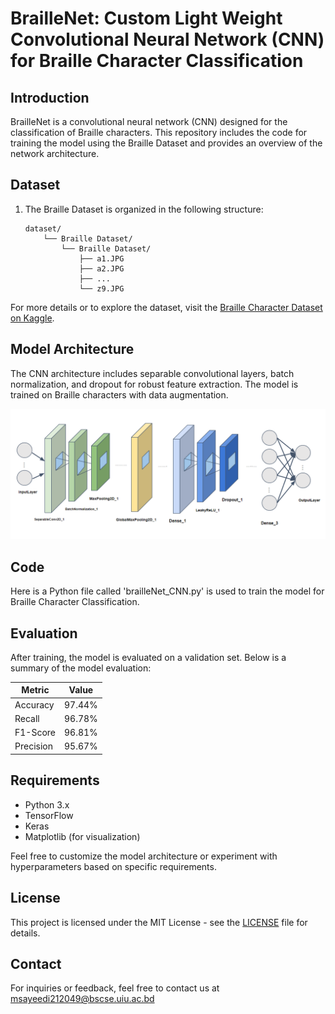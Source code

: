 # BrailleNet: Custom Light Weight Convolutional Neural Network (CNN) for Braille Character Classification

## Introduction

BrailleNet is a convolutional neural network (CNN) designed for the classification of Braille characters. This repository includes the code for training the model using the Braille Dataset and provides an overview of the network architecture.

## Dataset

1. The Braille Dataset is organized in the following structure:

    ```
    dataset/
        └── Braille Dataset/
            └── Braille Dataset/
                ├── a1.JPG
                ├── a2.JPG
                ├── ...
                └── z9.JPG
    ```

For more details or to explore the dataset, visit the [Braille Character Dataset on Kaggle](https://www.kaggle.com/datasets/shanks0465/braille-character-dataset).

## Model Architecture

The CNN architecture includes separable convolutional layers, batch normalization, and dropout for robust feature extraction. The model is trained on Braille characters with data augmentation.

![BrailleNet Architecture](Model%20Architecture/BrailleNet.png)

## Code

Here is a Python file called 'brailleNet_CNN.py' is used to train the model for Braille Character Classification.

## Evaluation

After training, the model is evaluated on a validation set. Below is a summary of the model evaluation:

| Metric    | Value   |
|-----------|---------|
| Accuracy  | 97.44%  |
| Recall    | 96.78%  |
| F1-Score  | 96.81%  |
| Precision | 95.67%  |

## Requirements

- Python 3.x
- TensorFlow
- Keras
- Matplotlib (for visualization)

Feel free to customize the model architecture or experiment with hyperparameters based on specific requirements.

## License

This project is licensed under the MIT License - see the [LICENSE](LICENSE) file for details.

## Contact
For inquiries or feedback, feel free to contact us at msayeedi212049@bscse.uiu.ac.bd
